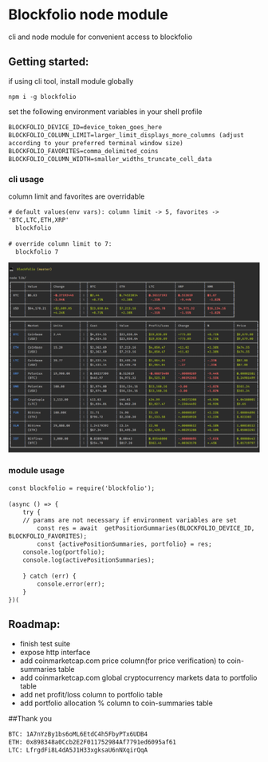# Blockfolio node module
cli and node module for convenient access to blockfolio

## Getting started:
if using cli tool, install module globally
```
npm i -g blockfolio
```

set the following environment variables in your shell profile
```
BLOCKFOLIO_DEVICE_ID=device_token_goes_here
BLOCKFOLIO_COLUMN_LIMIT=larger_limit_displays_more_columns (adjust according to your preferred terminal window size) 
BLOCKFOLIO_FAVORITES=comma_delimited_coins
BLOCKFOLIO_COLUMN_WIDTH=smaller_widths_truncate_cell_data
```

### cli usage
 column limit and favorites are overridable
```
# default values(env vars): column limit -> 5, favorites -> 'BTC,LTC,ETH,XRP'  
  blockfolio 
  
# override column limit to 7:
  blockfolio 7
```
![Alt text](/media/blockfolio.png "blockfolio")
### module usage
```
const blockfolio = require('blockfolio');

(async () => {
	try {
    // params are not necessary if environment variables are set
		const res = await  getPositionSummaries(BLOCKFOLIO_DEVICE_ID, BLOCKFOLIO_FAVORITES);
		const {activePositionSummaries, portfolio} = res;
    console.log(portfolio);
    console.log(activePositionSummaries);
    
    } catch (err) {
		console.error(err);
	}
})(
```
                  
## Roadmap:
- finish test suite
- expose http interface
- add coinmarketcap.com price column(for price verification) to coin-summaries table
- add coinmarketcap.com global cryptocurrency markets data to portfolio table
- add net profit/loss column to portfolio table
- add portfolio allocation % column to coin-summaries table 

##Thank you
```
BTC: 1A7nYzBy1bs6oML6EtdC4h5FbyPTx6UDB4
ETH: 0x898348a0Ccb2E2F011752984Af7791ed6095af61
LTC: LfrgdFi8L4dA5J1H33xgksaU6nNXqirQqA
```
